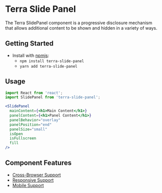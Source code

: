 # Terra Slide Panel

The Terra SlidePanel component is a progressive disclosure mechanism that allows additional content to be shown and hidden in a variety of ways.

## Getting Started

- Install with [npmjs](https://www.npmjs.com):
  - `npm install terra-slide-panel`
  - `yarn add terra-slide-panel`

## Usage

```jsx
import React from 'react';
import SlidePanel from 'terra-slide-panel';

<SlidePanel
  mainContent={<h1>Main Content</h1>}
  panelContent={<h1>Panel Content</h1>}
  panelBehavior="overlay"
  panelPosition="end"
  panelSize="small"
  isOpen
  isFullscreen
  fill
/>
```

## Component Features
* [Cross-Browser Support](https://github.com/cerner/terra-core/wiki/Component-Features#cross-browser-support)
* [Responsive Support](https://github.com/cerner/terra-core/wiki/Component-Features#responsive-support)
* [Mobile Support](https://github.com/cerner/terra-core/wiki/Component-Features#mobile-support)

